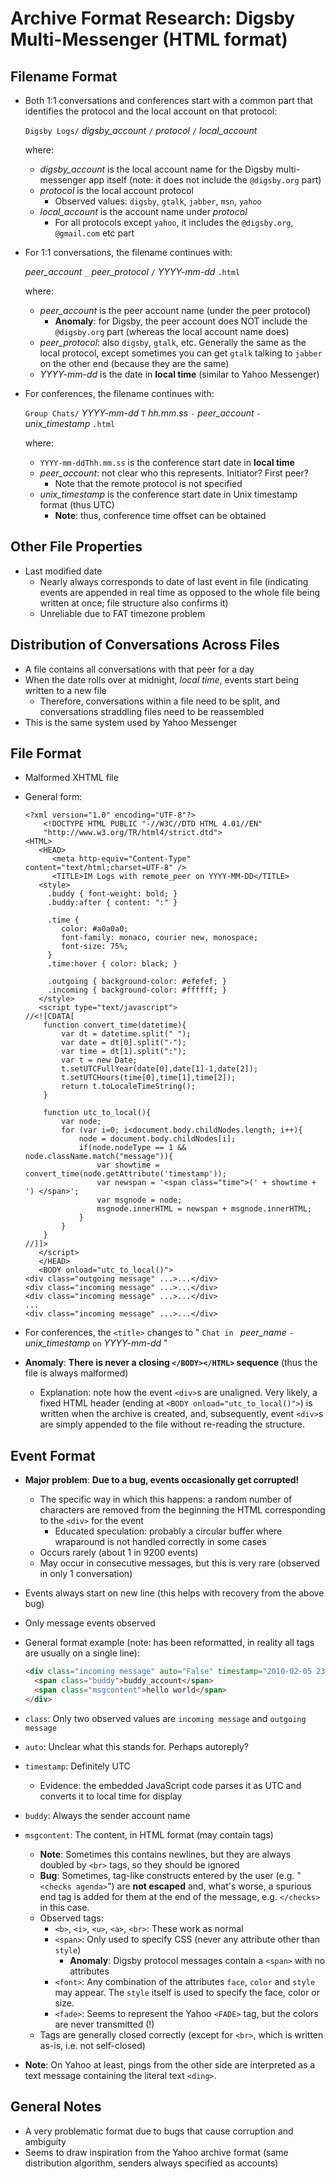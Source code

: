 Archive Format Research: Digsby Multi-Messenger (HTML format)
=============================================================


Filename Format
---------------

- Both 1:1 conversations and conferences start with a common part that identifies the protocol and the local account on that protocol:

  `Digsby Logs/` *digsby_account* `/` *protocol* `/` *local_account*
  
  where:
  
  - *digsby_account* is the local account name for the Digsby multi-messenger app itself (note: it does not include the `@digsby.org` part)
  - *protocol* is the local account protocol
    - Observed values: `digsby`, `gtalk`, `jabber`, `msn`, `yahoo`
  - *local_account* is the account name under *protocol*
    - For all protocols except `yahoo`, it includes the `@digsby.org`, `@gmail.com` etc part

- For 1:1 conversations, the filename continues with:

  *peer_account* `_` *peer_protocol* `/` *YYYY-mm-dd* `.html`
  
  where:
  
  - *peer_account* is the peer account name (under the peer protocol)
    - **Anomaly**: for Digsby, the peer account does NOT include the `@digsby.org` part (whereas the local account name does)
  - *peer_protocol*: also `digsby`, `gtalk`, etc. Generally the same as the local protocol, except sometimes you can get `gtalk` talking to `jabber` on the other end (because they are the same)
  - *YYYY-mm-dd* is the date in **local time** (similar to Yahoo Messenger)

- For conferences, the filename continues with:

  `Group Chats/` *YYYY-mm-dd* `T` *hh.mm.ss* ` - ` *peer_account* `-` *unix_timestamp* `.html`

  where:
  
  - `YYYY-mm-ddThh.mm.ss` is the conference start date in **local time**
  - *peer_account*: not clear who this represents. Initiator? First peer?
    - Note that the remote protocol is not specified
  - *unix_timestamp* is the conference start date in Unix timestamp format (thus UTC)
    - **Note**: thus, conference time offset can be obtained


Other File Properties
---------------------

- Last modified date
  - Nearly always corresponds to date of last event in file (indicating events are appended in real time as opposed to the whole file being written at once; file structure also confirms it)
  - Unreliable due to FAT timezone problem


Distribution of Conversations Across Files
------------------------------------------

- A file contains all conversations with that peer for a day
- When the date rolls over at midnight, *local time*, events start being written to a new file
  - Therefore, conversations within a file need to be split, and conversations straddling files need to be reassembled
- This is the same system used by Yahoo Messenger


File Format
-----------

- Malformed XHTML file
- General form:

  ```xhtml
  <?xml version="1.0" encoding="UTF-8"?>
      <!DOCTYPE HTML PUBLIC "-//W3C//DTD HTML 4.01//EN"
      "http://www.w3.org/TR/html4/strict.dtd">
  <HTML>
     <HEAD>
        <meta http-equiv="Content-Type" content="text/html;charset=UTF-8" />
        <TITLE>IM Logs with remote_peer on YYYY-MM-DD</TITLE>
     <style>
       .buddy { font-weight: bold; }
       .buddy:after { content: ":" }
  
       .time {
          color: #a0a0a0;
          font-family: monaco, courier new, monospace;
          font-size: 75%;
       }
       .time:hover { color: black; }
  
       .outgoing { background-color: #efefef; }
       .incoming { background-color: #ffffff; }
     </style>
     <script type="text/javascript">
  //<![CDATA[
      function convert_time(datetime){
          var dt = datetime.split(" ");
          var date = dt[0].split("-");
          var time = dt[1].split(":");
          var t = new Date;
          t.setUTCFullYear(date[0],date[1]-1,date[2]);
          t.setUTCHours(time[0],time[1],time[2]);
          return t.toLocaleTimeString();
      }
  
      function utc_to_local(){
          var node;
          for (var i=0; i<document.body.childNodes.length; i++){
              node = document.body.childNodes[i];
              if(node.nodeType == 1 && node.className.match("message")){
                  var showtime = convert_time(node.getAttribute('timestamp'));
                  var newspan = '<span class="time">(' + showtime + ') </span>';
                  var msgnode = node;
                  msgnode.innerHTML = newspan + msgnode.innerHTML;
              }
          }
      }
  //]]>
     </script>
     </HEAD>
     <BODY onload="utc_to_local()">
  <div class="outgoing message" ...>...</div>
  <div class="incoming message" ...>...</div>
  <div class="incoming message" ...>...</div>
  ...
  <div class="incoming message" ...>...</div>
  ```

- For conferences, the `<title>` changes to " `Chat in ` *peer_name* `-` *unix_timestamp* ` on ` *YYYY-mm-dd* "
- **Anomaly**: **There is never a closing `</BODY></HTML>` sequence** (thus the file is always malformed)
  - Explanation: note how the event `<div>`s are unaligned. Very likely, a fixed HTML header (ending at `<BODY onload="utc_to_local()">`) is written when the archive is created, and, subsequently, event `<div>`s are simply appended to the file without re-reading the structure.


Event Format
------------

- **Major problem**: **Due to a bug, events occasionally get corrupted!**
  - The specific way in which this happens: a random number of characters are removed from the beginning the HTML corresponding to the `<div>` for the event
    - Educated speculation: probably a circular buffer where wraparound is not handled correctly in some cases
  - Occurs rarely (about 1 in 9200 events)
  - May occur in consecutive messages, but this is very rare (observed in only 1 conversation)

- Events always start on new line (this helps with recovery from the above bug)
- Only message events observed
- General format example (note: has been reformatted, in reality all tags are usually on a single line):

  ```html
  <div class="incoming message" auto="False" timestamp="2010-02-05 23:53:08">
    <span class="buddy">buddy_account</span>
    <span class="msgcontent">hello world</span>
  </div>
  ```

- `class`: Only two observed values are `incoming message` and `outgoing message`
- `auto`: Unclear what this stands for. Perhaps autoreply?
- `timestamp`: Definitely UTC
  - Evidence: the embedded JavaScript code parses it as UTC and converts it to local time for display
- `buddy`: Always the sender account name
- `msgcontent`: The content, in HTML format (may contain tags)
  - **Note**: Sometimes this contains newlines, but they are always doubled by `<br>` tags, so they should be ignored
  - **Bug**: Sometimes, tag-like constructs entered by the user (e.g. "`<checks agenda>`") are **not escaped** and, what's worse, a spurious end tag is added for them at the end of the message, e.g. `</checks>` in this case.
  - Observed tags:
    - `<b>`, `<i>`, `<u>`, `<a>`, `<br>`: These work as normal
    - `<span>`: Only used to specify CSS (never any attribute other than `style`)
      - **Anomaly**: Digsby protocol messages contain a `<span>` with no attributes
    - `<font>`: Any combination of the attributes `face`, `color` and `style` may appear. The `style` itself is used to specify the face, color or size.
    - `<fade>`: Seems to represent the Yahoo `<FADE>` tag, but the colors are never transmitted (!)
  - Tags are generally closed correctly (except for `<br>`, which is written as-is, i.e. not self-closed)

- **Note**: On Yahoo at least, pings from the other side are interpreted as a text message containing the literal text `<ding>`.


General Notes
-------------

- A very problematic format due to bugs that cause corruption and ambiguity
- Seems to draw inspiration from the Yahoo archive format (same distribution algorithm, senders always specified as accounts)

